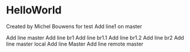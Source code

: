 # HelloWorld

Created by Michel Bouwens for test
Add line1 on master

Add line master
Add line br1
Add line br1.1
Add line br1.2
Add line br2
Add line master local
Add line Master
Add line remote master


